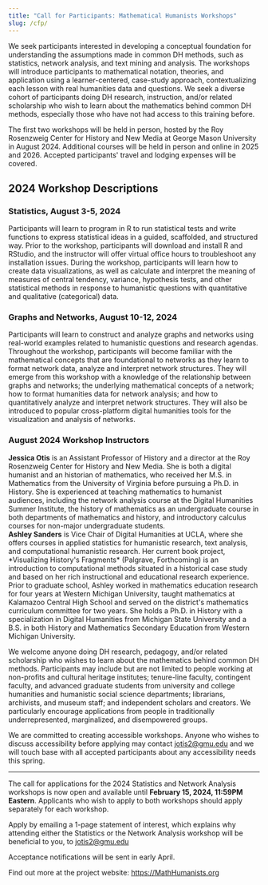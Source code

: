 ```yaml
---
title: "Call for Participants: Mathematical Humanists Workshops"
slug: /cfp/
---
```


We seek participants interested in developing a conceptual foundation for understanding the assumptions made in common DH methods, such as statistics, network analysis, and text mining and analysis. The workshops will introduce participants to mathematical notation, theories, and application using a learner-centered, case-study approach, contextualizing each lesson with real humanities data and questions. We seek a diverse cohort of participants doing DH research, instruction, and/or related scholarship who wish to learn about the mathematics behind common DH methods, especially those who have not had access to this training before. 

The first two workshops will be held in person, hosted by the Roy Rosenzweig Center for History and New Media at George Mason University in August 2024. Additional courses will be held in person and online in 2025 and 2026. Accepted participants' travel and lodging expenses will be covered.

## 2024 Workshop Descriptions

### Statistics, August 3-5, 2024

Participants will learn to program in R to run statistical tests and write functions to express statistical ideas in a guided, scaffolded, and structured way. Prior to the workshop, participants will download and install R and RStudio, and the instructor will offer virtual office hours to troubleshoot any installation issues. During the workshop, participants will learn how to create data visualizations, as well as calculate and interpret the meaning of measures of central tendency, variance, hypothesis tests, and other statistical methods in response to humanistic questions with quantitative and qualitative (categorical) data.

### Graphs and Networks, August 10-12, 2024

Participants will learn to construct and analyze graphs and networks using real-world examples related to humanistic questions and research agendas. Throughout the workshop, participants will become familiar with the mathematical concepts that are foundational to networks as they learn to format network data, analyze and interpret network structures. They will emerge from this workshop with a knowledge of the relationship between graphs and networks; the underlying mathematical concepts of a network; how to format humanities data for network analysis; and how to quantitatively analyze and interpret network structures. They will also be introduced to popular cross-platform digital humanities tools for the visualization and analysis of networks. 

### August 2024 Workshop Instructors

<div class="flex items-center space-x-4 pb-12">
    <img class="w-40 h-40 rounded-full" src="https://doodleipsum.com/700/avatar-4?i=4ca6e48567fb9da0c347763f9209afa6" alt="">
    <div class="font-medium dark:text-white">
        <div class="text-gray-500 dark:text-gray-400"><strong>Jessica Otis</strong> is an Assistant Professor of History and a director at the Roy Rosenzweig Center for History and New Media. She is both a digital humanist and an historian of mathematics, who received her M.S. in Mathematics from the University of Virginia before pursuing a Ph.D. in History. She is experienced at teaching mathematics to humanist audiences, including the network analysis course at the Digital Humanities Summer Institute, the history of mathematics as an undergraduate course in both departments of mathematics and history, and introductory calculus courses for non-major undergraduate students.</div>
    </div>
</div>

<div class="flex items-center space-x-4">
    <img class="w-40 h-40 rounded-full" src="https://doodleipsum.com/700/avatar-4?i=898c1d8b526c9ad1a36cd693ddd98424" alt="">
    <div class="font-medium dark:text-white">
        <div class="text-gray-500 dark:text-gray-400"><strong>Ashley Sanders</strong> is Vice Chair of Digital Humanities at UCLA, where she offers courses in applied statistics for humanistic research, text analysis,  and computational humanistic research. Her current book project, *Visualizing History's Fragments* (Palgrave, Forthcoming)  is an introduction to computational methods situated in a historical case study and based on her rich instructional and educational research experience. Prior to graduate school, Ashley worked in mathematics education research for four years at Western Michigan University, taught mathematics at Kalamazoo Central High School and served on the district's mathematics curriculum committee for two years. She holds a Ph.D. in History with a specialization in Digital Humanities from Michigan State University and a B.S. in both History and Mathematics Secondary Education from Western Michigan University.
</div>
    </div>
</div>

We welcome anyone doing DH research, pedagogy, and/or related scholarship who wishes to learn about the mathematics behind common DH methods. Participants may include but are not limited to people working at non-profits and cultural heritage institutes; tenure-line faculty, contingent faculty, and advanced graduate students from university and college humanities and humanistic social science departments; librarians, archivists, and museum staff; and independent scholars and creators. We particularly encourage applications from people in traditionally underrepresented, marginalized, and disempowered groups. 

We are committed to creating accessible workshops. Anyone who wishes to discuss accessibility before applying may contact jotis2@gmu.edu and we will touch base with all accepted participants about any accessibility needs this spring.

---

The call for applications for the 2024 Statistics and Network Analysis workshops is now open and available until **February 15, 2024, 11:59PM Eastern**. Applicants who wish to apply to both workshops should apply separately for each workshop.

Apply by emailing a 1-page statement of interest, which explains why attending either the Statistics or the Network Analysis workshop will be beneficial to you, to jotis2@gmu.edu 

Acceptance notifications will be sent in early April.

Find out more at the project website: https://MathHumanists.org 
